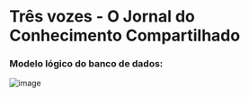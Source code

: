# Três vozes - O Jornal do Conhecimento Compartilhado

### Modelo lógico do banco de dados:
![image](https://user-images.githubusercontent.com/73846881/233884996-b471d0fb-e7f3-4f4b-9962-aa3f2899328f.png)
